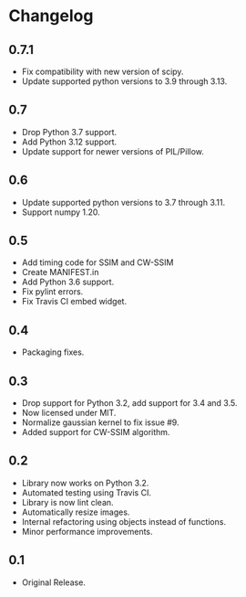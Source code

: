 # Changelog

## 0.7.1

* Fix compatibility with new version of scipy.
* Update supported python versions to 3.9 through 3.13.

## 0.7

* Drop Python 3.7 support.
* Add Python 3.12 support.
* Update support for newer versions of PIL/Pillow.

## 0.6

* Update supported python versions to 3.7 through 3.11.
* Support numpy 1.20.

## 0.5

* Add timing code for SSIM and CW-SSIM
* Create MANIFEST.in
* Add Python 3.6 support.
* Fix pylint errors.
* Fix Travis CI embed widget.

## 0.4

* Packaging fixes.

## 0.3

* Drop support for Python 3.2, add support for 3.4 and 3.5.
* Now licensed under MIT.
* Normalize gaussian kernel to fix issue #9.
* Added support for CW-SSIM algorithm.

## 0.2

* Library now works on Python 3.2.
* Automated testing using Travis CI.
* Library is now lint clean.
* Automatically resize images.
* Internal refactoring using objects instead of functions.
* Minor performance improvements.

## 0.1

* Original Release.
